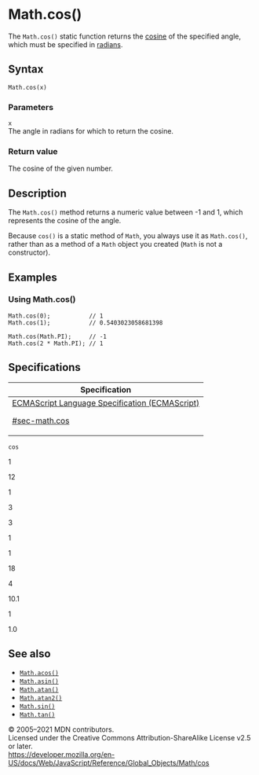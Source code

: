 # Math.cos()

The `Math.cos()` static function returns the [cosine](https://en.wikipedia.org/wiki/Cosine) of the specified angle, which must be specified in [radians](https://en.wikipedia.org/wiki/Radians).

## Syntax

    Math.cos(x)

### Parameters

`x`  
The angle in radians for which to return the cosine.

### Return value

The cosine of the given number.

## Description

The `Math.cos()` method returns a numeric value between -1 and 1, which represents the cosine of the angle.

Because `cos()` is a static method of `Math`, you always use it as `Math.cos()`, rather than as a method of a `Math` object you created (`Math` is not a constructor).

## Examples

### Using Math.cos()

    Math.cos(0);           // 1
    Math.cos(1);           // 0.5403023058681398

    Math.cos(Math.PI);     // -1
    Math.cos(2 * Math.PI); // 1

## Specifications

<table><thead><tr class="header"><th>Specification</th></tr></thead><tbody><tr class="odd"><td><a href="https://tc39.es/ecma262/#sec-math.cos">ECMAScript Language Specification (ECMAScript) 
<br/>


<span class="small">#sec-math.cos</span></a></td></tr></tbody></table>

`cos`

1

12

1

3

3

1

1

18

4

10.1

1

1.0

## See also

-   [`Math.acos()`](acos)
-   [`Math.asin()`](asin)
-   [`Math.atan()`](atan)
-   [`Math.atan2()`](atan2)
-   [`Math.sin()`](sin)
-   [`Math.tan()`](tan)

© 2005–2021 MDN contributors.  
Licensed under the Creative Commons Attribution-ShareAlike License v2.5 or later.  
<a href="https://developer.mozilla.org/en-US/docs/Web/JavaScript/Reference/Global_Objects/Math/cos" class="_attribution-link">https://developer.mozilla.org/en-US/docs/Web/JavaScript/Reference/Global_Objects/Math/cos</a>
